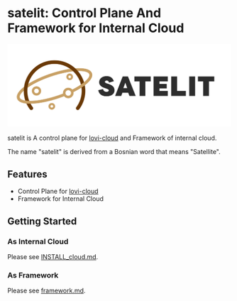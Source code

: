 # satelit: Control Plane And Framework for Internal Cloud

![logo](./docs/image/satelit_logo.png)

satelit is A control plane for [lovi-cloud](https://github.com/lovi-cloud) and Framework of internal cloud.

The name "satelit" is derived from a Bosnian word that means "Satellite".

## Features

- Control Plane for [lovi-cloud](https://github.com/lovi-cloud)
- Framework for Internal Cloud

## Getting Started

### As Internal Cloud

Please see [INSTALL_cloud.md](https://github.com/lovi-cloud/docs/blob/master/INSTALL_cloud.md).

### As Framework

Please see [framework.md](https://github.com/lovi-cloud/docs/blob/master/framework.md).